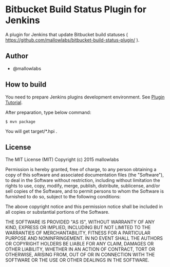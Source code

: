Bitbucket Build Status Plugin for Jenkins
==============================
A plugin for Jenkins that update Bitbucket build statuses ( https://github.com/mallowlabs/bitbucket-build-status-plugin/ ).

Author
------------------------------
* @mallowlabs

How to build
------------------------------
You need to prepare Jenkins plugins development environment.
See [Plugin Tutorial](https://wiki.jenkins-ci.org/display/JENKINS/Plugin+tutorial).

After preparation, type below command:

    $ mvn package

You will get target/*.hpi .

License
------------------------------
The MIT License (MIT)
Copyright (c) 2015 mallowlabs

Permission is hereby granted, free of charge, to any person obtaining a copy of this software and associated documentation files (the "Software"), to deal in the Software without restriction, including without limitation the rights to use, copy, modify, merge, publish, distribute, sublicense, and/or sell copies of the Software, and to permit persons to whom the Software is furnished to do so, subject to the following conditions:

The above copyright notice and this permission notice shall be included in all copies or substantial portions of the Software.

THE SOFTWARE IS PROVIDED "AS IS", WITHOUT WARRANTY OF ANY KIND, EXPRESS OR IMPLIED, INCLUDING BUT NOT LIMITED TO THE WARRANTIES OF MERCHANTABILITY, FITNESS FOR A PARTICULAR PURPOSE AND NONINFRINGEMENT. IN NO EVENT SHALL THE AUTHORS OR COPYRIGHT HOLDERS BE LIABLE FOR ANY CLAIM, DAMAGES OR OTHER LIABILITY, WHETHER IN AN ACTION OF CONTRACT, TORT OR OTHERWISE, ARISING FROM, OUT OF OR IN CONNECTION WITH THE SOFTWARE OR THE USE OR OTHER DEALINGS IN THE SOFTWARE.
